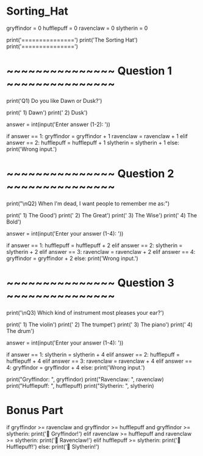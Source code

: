 # Sorting_Hat

gryffindor = 0
hufflepuff = 0
ravenclaw = 0
slytherin = 0

print('===============')
print('The Sorting Hat')
print('===============')

# ~~~~~~~~~~~~~~~ Question 1 ~~~~~~~~~~~~~~~

print('Q1) Do you like Dawn or Dusk?')

print('  1) Dawn')
print('  2) Dusk')

answer = int(input('Enter answer (1-2): '))

if answer == 1:
  gryffindor = gryffindor + 1
  ravenclaw = ravenclaw + 1
elif answer == 2:
  hufflepuff = hufflepuff + 1
  slytherin = slytherin + 1
else:
  print('Wrong input.')

# ~~~~~~~~~~~~~~~ Question 2 ~~~~~~~~~~~~~~~

print("\nQ2) When I'm dead, I want people to remember me as:")

print('  1) The Good')
print('  2) The Great')
print('  3) The Wise')
print('  4) The Bold')

answer = int(input('Enter your answer (1-4): '))

if answer == 1:
  hufflepuff = hufflepuff + 2
elif answer == 2:
  slytherin = slytherin + 2
elif answer == 3:
  ravenclaw = ravenclaw + 2
elif answer == 4:
  gryffindor = gryffindor + 2
else:
  print('Wrong input.')

# ~~~~~~~~~~~~~~~ Question 3 ~~~~~~~~~~~~~~~

print('\nQ3) Which kind of instrument most pleases your ear?')

print('  1) The violin')
print('  2) The trumpet')
print('  3) The piano')
print('  4) The drum')

answer = int(input('Enter your answer (1-4): '))

if answer == 1:
  slytherin = slytherin + 4
elif answer == 2:
  hufflepuff = hufflepuff + 4
elif answer == 3:
  ravenclaw = ravenclaw + 4
elif answer == 4:
  gryffindor = gryffindor + 4
else:
  print('Wrong input.')
  
print("Gryffindor: ", gryffindor)
print("Ravenclaw: ", ravenclaw)
print("Hufflepuff: ", hufflepuff)
print("Slytherin: ", slytherin)

# Bonus Part

if gryffindor >= ravenclaw and gryffindor >= hufflepuff and gryffindor >= slytherin:
  print('🦁 Gryffindor!')
elif ravenclaw >= hufflepuff and ravenclaw >= slytherin:
  print('🦅 Ravenclaw!')
elif hufflepuff >= slytherin:
  print('🦡 Hufflepuff!')
else:
  print('🐍 Slytherin!')
